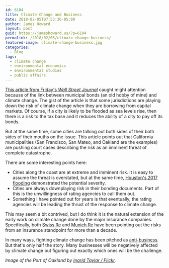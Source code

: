 ```yaml
---
id: 6104
title: Climate Change and Business
date: 2018-02-05T07:53:36-05:00
author: James Howard
layout: post
guid: https://jameshoward.us/?p=6104
permalink: /2018/02/05/climate-change-business/
featured-image: climate-change-business.jpg
categories:
  - Blog
tags:
  - climate change
  - environmental economics
  - environmental studies
  - public affairs
---
```

[This article from Friday's _Wall Street
Journal_](https://www.wsj.com/articles/climate-change-could-swamp-your-muni-bond-portfolio-1517613603)
caught might attention because of the link between municipal bonds
(an old hobby of mine) and climate change.  The gist of the article
is that some jurisdictions are playing down the risk of climate
change when they are borrowing from capital markets.  Of course,
if a city is likely to be flooded as sea levels rise, then there
is a risk to the tax base and it reduces the ability of a city to
pay off its bonds.

But at the same time, some cities are talking out both sides of
their both sides of their mouths on the issue.  This article points
out that California municipalities (San Francisco, San Mateo, and
Oakland are the examples) are pushing court cases describing the
risk as an imminent threat of complete catastrophe.

There are some interesting points here:

* Cities along the coast are at extreme and imminent risk.  It is
easy to assume the threat is overstated, but at the same time,
[Houston's 2017
flooding](https://www.theatlantic.com/photo/2017/08/latest-photos-of-harveys-disastrous-flooding/538590/)
demonstrated the potential severity.
* Cities are always downplaying risk in their bonding documents.
Part of this is the unwillingness of rating agencies to call them
out.
* Something I have pointed out for years is that eventually, the
rating agencies will be leading the thrust of the response to climate
change.

This may seem a bit contrived, but I do think it is the natural
extension of the early work on climate change done by the major
insurance companies.  Specifically, both [Swiss
Re](http://www.swissre.com/eca/our_climate_change_strategy.html)
and [Munich
Re](https://www.munichre.com/en/group/focus/climate-change/index.html) have
been pointing out the risks from an insurance standpoint for more
than a decade.

In many ways, fighting climate change has been pitched as
[anti-business](https://www.ucsusa.org/global-warming/solutions/fight-misinformation/global-warming-skeptic.html#.Wncov1Q-fMU).
But that's only half the story.  Many businesses will be negatively
affected by climate change but figuring out exactly which ones will
be the challenge.

_Image of the Port of Oakland by [Ingrid Taylar /
Flickr](https://www.flickr.com/photos/49503118795@N01/4361016865)._
